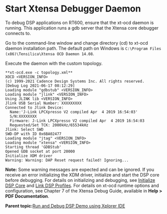 # Start Xtensa Debugger Daemon

To debug DSP applications on RT600, ensure that the xt-ocd daemon is running. This application runs a gdb server that the Xtensa core debugger connects to.

Go to the command-line window and change directory \(cd\) to xt-ocd daemon installation path. The default path on Windows is `C:\Program Files (x86)\Tensilica\Xtensa OCD Daemon 14.08`.

Execute the daemon with the custom topology.

```
**xt-ocd.exe -c topology.xml**
XOCD <VERSION_INFO>
(c) 1999-2021 Cadence Design Systems Inc. All rights reserved.
[Debug Log 2021-06-17 08:12:29]
Loading module "gdbstub" <VERSION_INFO>
Loading module "jlink" <VERSION_INFO>
Using JLINK lib <VERSION_INFO>
Jlink USB Serial Number: XXXXXXXXX
Connected to Jlink Device:
  Name:'J-Link LPCXpresso V2 compiled Apr  4 2019 16:54:03'
  S/N:XXXXXXXX
  Firmware: J-Link LPCXpresso V2 compiled Apr  4 2019 16:54:03
  Requested/Set TCK: 2000kHz/65534kHz
Jlink: Select SWD
SWD-DP with ID 0x6BA02477
Loading module "jtag" <VERSION_INFO>
Loading module "xtensa" <VERSION_INFO>
Starting thread 'GDBStub'
Opened GDB socket at port 20000
Initialize XDM driver
Warning: Warning: DAP Reset request failed! Ignoring...
```

**Note:** Some warning messages are expected and can be ignored. If you receive an error initializing the XDM driver, initialize and start the DSP core before debugging. For details on initializing and debugging, see [Initialize DSP Core](initialize_dsp_core.md) and [Link DSP Profiles](link_dsp_profiles.md). For details on xt-ocd runtime options and configuration, see Chapter 7 of the Xtensa Debug Guide, available in **Help \> PDF Documentation**.

**Parent topic:**[Run and Debug DSP Demo using Xplorer IDE](../topics/run_and_debug_dsp_demo_using_xplorer_ide.md)

